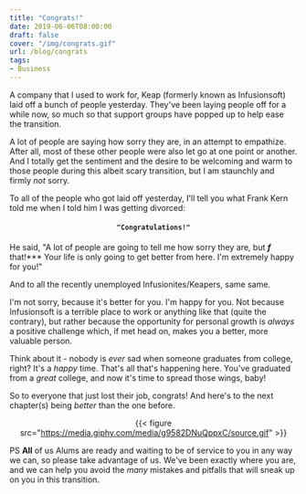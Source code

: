```yaml
---
title: "Congrats!"
date: 2019-06-06T08:00:00
draft: false
cover: "/img/congrats.gif"
url: /blog/congrats
tags:
- Business
---
```


A company that I used to work for, Keap (formerly known as Infusionsoft) laid off a bunch of people yesterday. They've
been laying people off for a while now, so much so that support groups have popped up to help ease the transition. 

A lot of people are saying how sorry they are, in an attempt to empathize. After all, most of these other people were also
let go at one point or another. And I totally get the sentiment and the desire to be welcoming and warm to those people
during this albeit scary transition, but I am staunchly and firmly _not_ sorry. 

To all of the people who got laid off yesterday, I'll tell you what Frank Kern told me when I told him I was getting 
divorced: 

<center> 

#### `"Congratulations!"`

</center>

He said, "A lot of people are going to tell me how sorry they are, but ***f*** that!*** Your life is only going to 
get better from here. I'm extremely happy for you!"

And to all the recently unemployed Infusionites/Keapers, same same.

I'm not sorry, because it's better for you. I'm happy for you. Not because Infusionsoft is a terrible place to work or 
anything like that (quite the contrary), but rather because the opportunity for personal growth is *always* a positive
challenge which, if met head on, makes you a better, more valuable person.

Think about it - nobody is _ever_ sad when someone graduates from college, right? It's a _happy_ time. That's all that's
happening here. You've graduated from a _great_ college, and now it's time to spread those wings, baby!

So to everyone that just lost their job, congrats! And here's to the next chapter(s) being *better* than the one before.

<center>

{{< figure src="https://media.giphy.com/media/g9582DNuQppxC/source.gif" >}}

</center> 
 
 
PS **All** of us Alums are ready and waiting to be of service to you in any way we can, so please take advantage of us. 
We've been exactly where you are, and we can help you avoid the *many* mistakes and pitfalls that will sneak up on you 
in this transition.